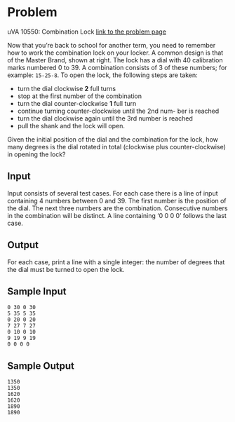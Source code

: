 # Problem
uVA 10550: Combination Lock
[link to the problem page](https://uva.onlinejudge.org/index.php?option=com_onlinejudge&Itemid=8&page=show_problem&category=17&problem=1491)

Now that you’re back to school for another term, you need to remember how to work the combination lock on your locker. A common design is that of the Master Brand, shown at right. The lock has a dial with 40 calibration marks numbered 0 to 39. A combination consists of 3 of these numbers; for example: `15-25-8`. To open the lock, the following steps are taken:
* turn the dial clockwise **2** full turns
* stop at the first number of the combination
* turn the dial counter-clockwise **1** full turn
* continue turning counter-clockwise until the 2nd num- ber is reached
* turn the dial clockwise again until the 3rd number is reached
* pull the shank and the lock will open.

Given the initial position of the dial and the combination for the lock, how many degrees is the dial
rotated in total (clockwise plus counter-clockwise) in opening the lock?

## Input
Input consists of several test cases. For each case there is a line of input containing 4 numbers between 0 and 39. The first number is the position of the dial. The next three numbers are the combination. Consecutive numbers in the combination will be distinct. A line containing ‘0 0 0 0’ follows the last case.

## Output
For each case, print a line with a single integer: the number of degrees that the dial must be turned to open the lock.

## Sample Input
```
0 30 0 30 
5 35 5 35 
0 20 0 20 
7 27 7 27 
0 10 0 10 
9 19 9 19 
0 0 0 0
```

## Sample Output
```
1350
1350
1620
1620
1890
1890
```